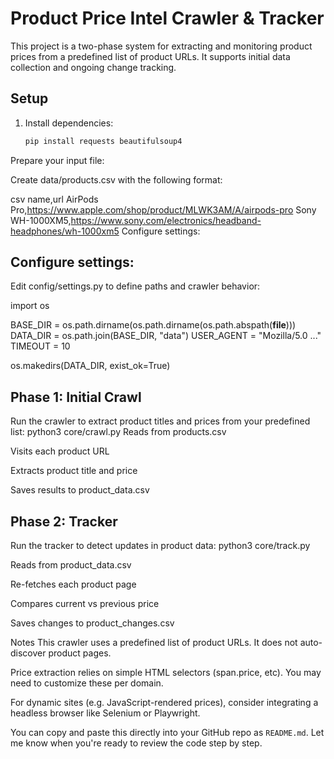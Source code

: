 # Product Price Intel Crawler & Tracker

This project is a two-phase system for extracting and monitoring product prices from a predefined list of product URLs. It supports initial data collection and ongoing change tracking.

## Setup

1. Install dependencies:

   ```bash
   pip install requests beautifulsoup4
Prepare your input file:

Create data/products.csv with the following format:

csv
name,url
AirPods Pro,https://www.apple.com/shop/product/MLWK3AM/A/airpods-pro
Sony WH-1000XM5,https://www.sony.com/electronics/headband-headphones/wh-1000xm5
Configure settings:

## Configure settings:
Edit config/settings.py to define paths and crawler behavior:

import os

BASE_DIR = os.path.dirname(os.path.dirname(os.path.abspath(__file__)))
DATA_DIR = os.path.join(BASE_DIR, "data")
USER_AGENT = "Mozilla/5.0 ..."
TIMEOUT = 10

os.makedirs(DATA_DIR, exist_ok=True)

## Phase 1: Initial Crawl
Run the crawler to extract product titles and prices from your predefined list:
python3 core/crawl.py
Reads from products.csv

Visits each product URL

Extracts product title and price

Saves results to product_data.csv

## Phase 2: Tracker
Run the tracker to detect updates in product data:
python3 core/track.py

Reads from product_data.csv

Re-fetches each product page

Compares current vs previous price

Saves changes to product_changes.csv

Notes
This crawler uses a predefined list of product URLs. It does not auto-discover product pages.

Price extraction relies on simple HTML selectors (span.price, etc). You may need to customize these per domain.

For dynamic sites (e.g. JavaScript-rendered prices), consider integrating a headless browser like Selenium or Playwright.


You can copy and paste this directly into your GitHub repo as `README.md`. Let me know when you're ready to review the code step by step.
